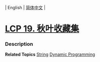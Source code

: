 | English | [简体中文](README.md) |

# [LCP 19. 秋叶收藏集](https://leetcode-cn.com/problems/UlBDOe)
 ### Description

**Related Topics**  [String](https://leetcode-cn.com/tag/string) [Dynamic Programming](https://leetcode-cn.com/tag/dynamic-programming) 